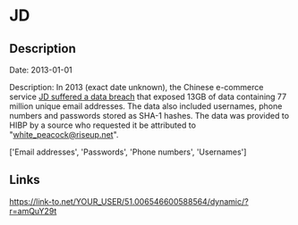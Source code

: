 # JD

## Description

Date: 2013-01-01

Description:
In 2013 (exact date unknown), the Chinese e-commerce service <a href="https://ecommercechinaagency.com/jd-ecommerce-giant-made-apology-user-data-leakage/" target="_blank" rel="noopener">JD suffered a data breach</a> that exposed 13GB of data containing 77 million unique email addresses. The data also included usernames, phone numbers and passwords stored as SHA-1 hashes. The data was provided to HIBP by a source who requested it be attributed to &quot;white_peacock@riseup.net&quot;.


['Email addresses', 'Passwords', 'Phone numbers', 'Usernames']

## Links

https://link-to.net/YOUR_USER/51.006546600588564/dynamic/?r=amQuY29t